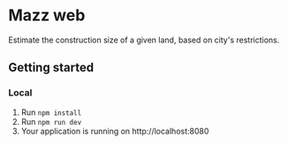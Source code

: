 # Mazz web
Estimate the construction size of a given land, based on city's restrictions.


## Getting started

### Local
1. Run `npm install`
1. Run `npm run dev`
1. Your application is running on http://localhost:8080
